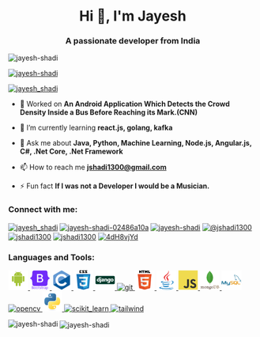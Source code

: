 <h1 align="center">Hi 👋, I'm Jayesh</h1>
<h3 align="center">A passionate developer from India</h3>

<p align="left"> <img src="https://komarev.com/ghpvc/?username=jayesh-shadi&label=Profile%20views&color=0e75b6&style=flat" alt="jayesh-shadi" /> </p>

<p align="left"> <a href="https://github.com/ryo-ma/github-profile-trophy"><img src="https://github-profile-trophy.vercel.app/?username=jayesh-shadi" alt="jayesh-shadi" /></a> </p>

<p align="left"> <a href="https://twitter.com/jayesh_shadi" target="blank"><img src="https://img.shields.io/twitter/follow/jayesh_shadi?logo=twitter&style=for-the-badge" alt="jayesh_shadi" /></a> </p>

- 🔭 Worked on **An Android Application Which Detects the Crowd Density Inside a Bus Before Reaching its Mark.(CNN)**

- 🌱 I’m currently learning **react.js, golang, kafka**

- 💬 Ask me about **Java, Python, Machine Learning, Node.js, Angular.js, C#, .Net Core, .Net Framework**

- 📫 How to reach me **jshadi1300@gmail.com**

- ⚡ Fun fact **If I was not a Developer I would be a Musician.**

<h3 align="left">Connect with me:</h3>
<p align="left">
<a href="https://twitter.com/jayesh_shadi" target="blank"><img align="center" src="https://raw.githubusercontent.com/rahuldkjain/github-profile-readme-generator/master/src/images/icons/Social/twitter.svg" alt="jayesh_shadi" height="30" width="40" /></a>
<a href="https://linkedin.com/in/jayesh-shadi-02486a10a" target="blank"><img align="center" src="https://raw.githubusercontent.com/rahuldkjain/github-profile-readme-generator/master/src/images/icons/Social/linked-in-alt.svg" alt="jayesh-shadi-02486a10a" height="30" width="40" /></a>
<a href="https://stackoverflow.com/users/jayesh-shadi" target="blank"><img align="center" src="https://raw.githubusercontent.com/rahuldkjain/github-profile-readme-generator/master/src/images/icons/Social/stack-overflow.svg" alt="jayesh-shadi" height="30" width="40" /></a>
<a href="https://medium.com/@jshadi1300" target="blank"><img align="center" src="https://raw.githubusercontent.com/rahuldkjain/github-profile-readme-generator/master/src/images/icons/Social/medium.svg" alt="@jshadi1300" height="30" width="40" /></a>
<a href="https://www.hackerrank.com/jshadi1300" target="blank"><img align="center" src="https://raw.githubusercontent.com/rahuldkjain/github-profile-readme-generator/master/src/images/icons/Social/hackerrank.svg" alt="jshadi1300" height="30" width="40" /></a>
<a href="https://www.leetcode.com/jshadi1300" target="blank"><img align="center" src="https://raw.githubusercontent.com/rahuldkjain/github-profile-readme-generator/master/src/images/icons/Social/leet-code.svg" alt="jshadi1300" height="30" width="40" /></a>
<a href="https://discord.gg/4dH8vjYd" target="blank"><img align="center" src="https://raw.githubusercontent.com/rahuldkjain/github-profile-readme-generator/master/src/images/icons/Social/discord.svg" alt="4dH8vjYd" height="30" width="40" /></a>
</p>

<h3 align="left">Languages and Tools:</h3>
<p align="left"> <a href="https://developer.android.com" target="_blank"> <img src="https://raw.githubusercontent.com/devicons/devicon/master/icons/android/android-original-wordmark.svg" alt="android" width="40" height="40"/> </a> <a href="https://getbootstrap.com" target="_blank"> <img src="https://raw.githubusercontent.com/devicons/devicon/master/icons/bootstrap/bootstrap-plain-wordmark.svg" alt="bootstrap" width="40" height="40"/> </a> <a href="https://www.cprogramming.com/" target="_blank"> <img src="https://raw.githubusercontent.com/devicons/devicon/master/icons/c/c-original.svg" alt="c" width="40" height="40"/> </a> <a href="https://www.w3schools.com/css/" target="_blank"> <img src="https://raw.githubusercontent.com/devicons/devicon/master/icons/css3/css3-original-wordmark.svg" alt="css3" width="40" height="40"/> </a> <a href="https://www.djangoproject.com/" target="_blank"> <img src="https://raw.githubusercontent.com/devicons/devicon/master/icons/django/django-original.svg" alt="django" width="40" height="40"/> </a> <a href="https://git-scm.com/" target="_blank"> <img src="https://www.vectorlogo.zone/logos/git-scm/git-scm-icon.svg" alt="git" width="40" height="40"/> </a> <a href="https://www.w3.org/html/" target="_blank"> <img src="https://raw.githubusercontent.com/devicons/devicon/master/icons/html5/html5-original-wordmark.svg" alt="html5" width="40" height="40"/> </a> <a href="https://www.java.com" target="_blank"> <img src="https://raw.githubusercontent.com/devicons/devicon/master/icons/java/java-original.svg" alt="java" width="40" height="40"/> </a> <a href="https://developer.mozilla.org/en-US/docs/Web/JavaScript" target="_blank"> <img src="https://raw.githubusercontent.com/devicons/devicon/master/icons/javascript/javascript-original.svg" alt="javascript" width="40" height="40"/> </a> <a href="https://www.mongodb.com/" target="_blank"> <img src="https://raw.githubusercontent.com/devicons/devicon/master/icons/mongodb/mongodb-original-wordmark.svg" alt="mongodb" width="40" height="40"/> </a> <a href="https://www.mysql.com/" target="_blank"> <img src="https://raw.githubusercontent.com/devicons/devicon/master/icons/mysql/mysql-original-wordmark.svg" alt="mysql" width="40" height="40"/> </a> <a href="https://opencv.org/" target="_blank"> <img src="https://www.vectorlogo.zone/logos/opencv/opencv-icon.svg" alt="opencv" width="40" height="40"/> </a> <a href="https://www.python.org" target="_blank"> <img src="https://raw.githubusercontent.com/devicons/devicon/master/icons/python/python-original.svg" alt="python" width="40" height="40"/> </a> <a href="https://scikit-learn.org/" target="_blank"> <img src="https://upload.wikimedia.org/wikipedia/commons/0/05/Scikit_learn_logo_small.svg" alt="scikit_learn" width="40" height="40"/> </a> <a href="https://tailwindcss.com/" target="_blank"> <img src="https://www.vectorlogo.zone/logos/tailwindcss/tailwindcss-icon.svg" alt="tailwind" width="40" height="40"/> </a> </p>

<p><img align="left" src="https://github-readme-stats.vercel.app/api/top-langs?username=jayesh-shadi&show_icons=true&locale=en&layout=compact" alt="jayesh-shadi" /></p>

<p>&nbsp;<img align="center" src="https://github-readme-stats.vercel.app/api?username=jayesh-shadi&show_icons=true&locale=en" alt="jayesh-shadi" /></p>
